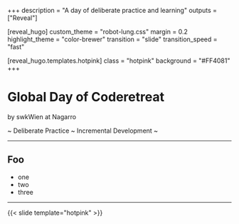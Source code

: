 +++
description = "A day of deliberate practice and learning"
outputs = ["Reveal"]

[reveal_hugo]
custom_theme = "robot-lung.css"
margin = 0.2
highlight_theme = "color-brewer"
transition = "slide"
transition_speed = "fast"

[reveal_hugo.templates.hotpink]
class = "hotpink"
background = "#FF4081"
+++


# Global Day of Coderetreat

by swkWien at Nagarro

~ Deliberate Practice ~ Incremental Development ~

---

## Foo

- one
- two
- three

---

{{< slide template="hotpink" >}}